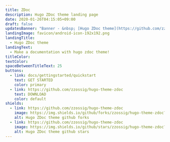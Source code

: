 ```yaml
---
title: ZDoc
description: Hugo ZDoc theme landing page
date: 2020-01-26T04:15:05+09:00
draft: false
updatesBanner: "Banner - &nbsp; [Hugo ZDoc theme](https://github.com/zzossig/hugo-theme-zdoc) &nbsp; just arrived"
landingImage: favicon/android-icon-192x192.png
landingTitle:
  - Hugo ZDoc theme
landingText:
  - Make a documentation with hugo zdoc theme!
titleColor:
textColor:
spaceBetweenTitleText: 25
buttons:
  - link: docs/gettingstarted/quickstart
    text: GET STARTED
    color: primary
  - link: https://github.com/zzossig/hugo-theme-zdoc
    text: DOWNLOAD
    color: default
shields:
  - link: https://github.com/zzossig/hugo-theme-zdoc
    image: https://img.shields.io/github/forks/zzossig/hugo-theme-zdoc?label=Fork&style=social
    alt: Hugo ZDoc theme github forks
  - link: https://github.com/zzossig/hugo-theme-zdoc
    image: https://img.shields.io/github/stars/zzossig/hugo-theme-zdoc?label=Star&style=social
    alt: Hugo ZDoc theme github stars
---
```


